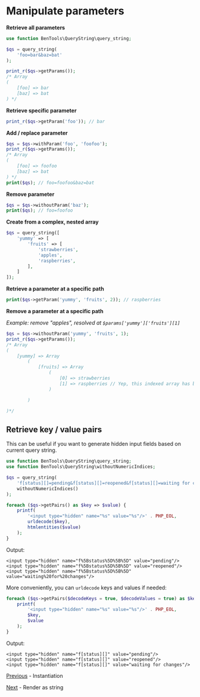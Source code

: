 # Manipulate parameters

**Retrieve all parameters**
```php
use function BenTools\QueryString\query_string;

$qs = query_string(
    'foo=bar&baz=bat'
);

print_r($qs->getParams());
/* Array
(
    [foo] => bar
    [baz] => bat
) */
```

**Retrieve specific parameter**
```php
print_r($qs->getParam('foo')); // bar
```

**Add / replace parameter** 
```php
$qs = $qs->withParam('foo', 'foofoo');
print_r($qs->getParams());
/* Array
(
    [foo] => foofoo
    [baz] => bat
) */
print($qs); // foo=foofoo&baz=bat
```

**Remove parameter**
```php
$qs = $qs->withoutParam('baz');
print($qs); // foo=foofoo
```

**Create from a complex, nested array**
```php
$qs = query_string([
    'yummy' => [
        'fruits' => [
            'strawberries',
            'apples',
            'raspberries',
        ],
    ]
]);
```
**Retrieve a parameter at a specific path**
```php
print($qs->getParam('yummy', 'fruits', 2)); // raspberries
```


**Remove a parameter at a specific path**

_Example: remove "apples", resolved at `$params['yummy']['fruits'][1]`_

```php
$qs = $qs->withoutParam('yummy', 'fruits', 1);
print_r($qs->getParams());
/* Array
(
    [yummy] => Array
        (
            [fruits] => Array
                (
                    [0] => strawberries
                    [1] => raspberries // Yep, this indexed array has been reordered.
                )

        )

)*/
```

## Retrieve key / value pairs

This can be useful if you want to generate hidden input fields based on current query string.

```php
use function BenTools\QueryString\query_string;
use function BenTools\QueryString\withoutNumericIndices;

$qs = query_string(
    'f[status][]=pending&f[status][]=reopened&f[status][]=waiting for changes',
    withoutNumericIndices()
);

foreach ($qs->getPairs() as $key => $value) {
    printf(
        '<input type="hidden" name="%s" value="%s"/>' . PHP_EOL, 
        urldecode($key), 
        htmlentities($value)
    );
}
```

Output:
```
<input type="hidden" name="f%5Bstatus%5D%5B%5D" value="pending"/>
<input type="hidden" name="f%5Bstatus%5D%5B%5D" value="reopened"/>
<input type="hidden" name="f%5Bstatus%5D%5B%5D" value="waiting%20for%20changes"/>
```

More conveniently, you can `urldecode` keys and values if needed:
```php
foreach ($qs->getPairs($decodeKeys = true, $decodeValues = true) as $key => $value) {
    printf(
        '<input type="hidden" name="%s" value="%s"/>' . PHP_EOL,
        $key,
        $value
    );
}
```

Output:
```
<input type="hidden" name="f[status][]" value="pending"/>
<input type="hidden" name="f[status][]" value="reopened"/>
<input type="hidden" name="f[status][]" value="waiting for changes"/>
```


[Previous](Instantiation.md) - Instantiation

[Next](RenderAsString.md) - Render as string
